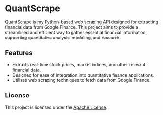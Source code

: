 # QuantScrape

QuantScrape is my Python-based web scraping API designed for extracting
financial data from Google Finance. This project aims to provide a streamlined
and efficient way to gather essential financial information, supporting
quantitative analysis, modeling, and research.

## Features

- Extracts real-time stock prices, market indices, and other relevant financial
  data.
- Designed for ease of integration into quantitative finance applications.
- Utilizes web scraping techniques to fetch data from Google Finance.

## License

This project is licensed under the [Apache License](LICENSE).
